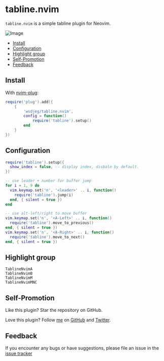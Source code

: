 # tabline.nvim

`tabline.nvim` is a simple tabline plugin for Neovim.

![Image](https://github.com/user-attachments/assets/4a6e39cb-0e16-4d29-be7a-3e3d4a4316cf)


<!-- vim-markdown-toc GFM -->

* [Install](#install)
* [Configuration](#configuration)
* [Highlight group](#highlight-group)
* [Self-Promotion](#self-promotion)
* [Feedback](#feedback)

<!-- vim-markdown-toc -->

## Install

With [nvim-plug](https://github.com/wsdjeg/nvim-plug):

```lua
require('plug').add({
    {
        'wsdjeg/tabline.nvim',
        config = function()
            require('tabline').setup()
        end
    }
})
```

## Configuration

```lua
require('tabline').setup({
  show_index = false, -- display index, disbale by default.
})

-- use leader + number for buffer jump
for i = 1, 9 do
  vim.keymap.set('n', '<leader>' .. i, function()
    require('tabline').jump(i)
  end, { silent = true })
end

-- use alt-left/right to move buffer
vim.keymap.set('n', '<A-Left>' .. i, function()
  require('tabline').move_to_previous()
end, { silent = true })
vim.keymap.set('n', '<A-Right>' .. i, function()
  require('tabline').move_to_next()
end, { silent = true })
```

## Highlight group

```
TablineNvimA
TablineNvimB
TablineNvimM
TablineNvimMNC
```

## Self-Promotion

Like this plugin? Star the repository on
GitHub.

Love this plugin? Follow [me](https://wsdjeg.net/) on
[GitHub](https://github.com/wsdjeg) and
[Twitter](http://twitter.com/wsdtty).

## Feedback

If you encounter any bugs or have suggestions, please file an issue in the [issue tracker](https://github.com/wsdjeg/tabline.nvim/issues)
